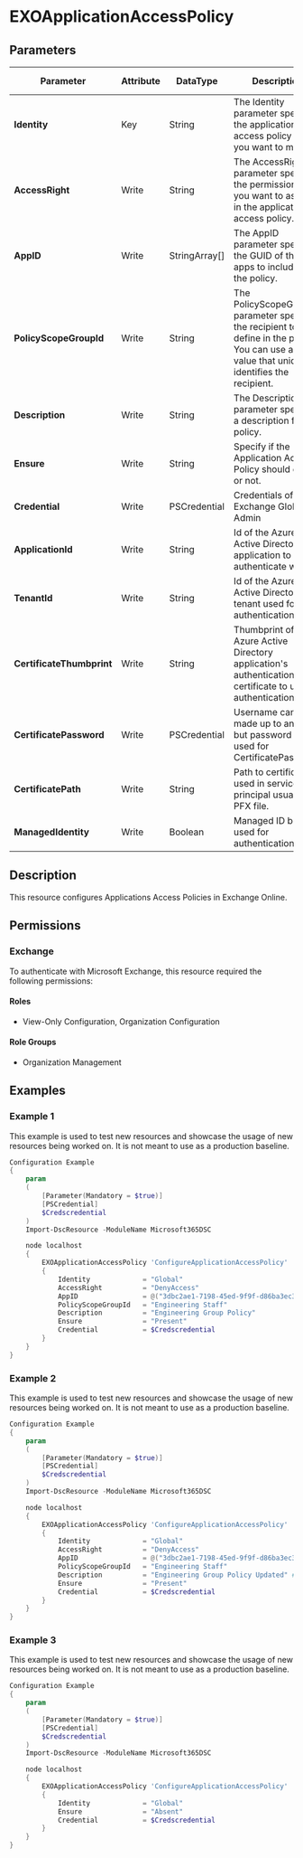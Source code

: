 ﻿# EXOApplicationAccessPolicy

## Parameters

| Parameter | Attribute | DataType | Description | Allowed Values |
| --- | --- | --- | --- | --- |
| **Identity** | Key | String | The Identity parameter specifies the application access policy that you want to modify. | |
| **AccessRight** | Write | String | The AccessRight parameter specifies the permission that you want to assign in the application access policy. | `RestrictAccess`, `DenyAccess` |
| **AppID** | Write | StringArray[] | The AppID parameter specifies the GUID of the apps to include in the policy. | |
| **PolicyScopeGroupId** | Write | String | The PolicyScopeGroupID parameter specifies the recipient to define in the policy. You can use any value that uniquely identifies the recipient. | |
| **Description** | Write | String | The Description parameter specifies a description for the policy. | |
| **Ensure** | Write | String | Specify if the Application Access Policy should exist or not. | `Present`, `Absent` |
| **Credential** | Write | PSCredential | Credentials of the Exchange Global Admin | |
| **ApplicationId** | Write | String | Id of the Azure Active Directory application to authenticate with. | |
| **TenantId** | Write | String | Id of the Azure Active Directory tenant used for authentication. | |
| **CertificateThumbprint** | Write | String | Thumbprint of the Azure Active Directory application's authentication certificate to use for authentication. | |
| **CertificatePassword** | Write | PSCredential | Username can be made up to anything but password will be used for CertificatePassword | |
| **CertificatePath** | Write | String | Path to certificate used in service principal usually a PFX file. | |
| **ManagedIdentity** | Write | Boolean | Managed ID being used for authentication. | |

## Description

This resource configures Applications Access Policies in Exchange Online.

## Permissions

### Exchange

To authenticate with Microsoft Exchange, this resource required the following permissions:

#### Roles

- View-Only Configuration, Organization Configuration

#### Role Groups

- Organization Management

## Examples

### Example 1

This example is used to test new resources and showcase the usage of new resources being worked on.
It is not meant to use as a production baseline.

```powershell
Configuration Example
{
    param
    (
        [Parameter(Mandatory = $true)]
        [PSCredential]
        $Credscredential
    )
    Import-DscResource -ModuleName Microsoft365DSC

    node localhost
    {
        EXOApplicationAccessPolicy 'ConfigureApplicationAccessPolicy'
        {
            Identity             = "Global"
            AccessRight          = "DenyAccess"
            AppID                = @("3dbc2ae1-7198-45ed-9f9f-d86ba3ec35b5", "6ac794ca-2697-4137-8754-d2a78ae47d93")
            PolicyScopeGroupId   = "Engineering Staff"
            Description          = "Engineering Group Policy"
            Ensure               = "Present"
            Credential           = $Credscredential
        }
    }
}
```

### Example 2

This example is used to test new resources and showcase the usage of new resources being worked on.
It is not meant to use as a production baseline.

```powershell
Configuration Example
{
    param
    (
        [Parameter(Mandatory = $true)]
        [PSCredential]
        $Credscredential
    )
    Import-DscResource -ModuleName Microsoft365DSC

    node localhost
    {
        EXOApplicationAccessPolicy 'ConfigureApplicationAccessPolicy'
        {
            Identity             = "Global"
            AccessRight          = "DenyAccess"
            AppID                = @("3dbc2ae1-7198-45ed-9f9f-d86ba3ec35b5", "6ac794ca-2697-4137-8754-d2a78ae47d93")
            PolicyScopeGroupId   = "Engineering Staff"
            Description          = "Engineering Group Policy Updated" # Updated Property
            Ensure               = "Present"
            Credential           = $Credscredential
        }
    }
}
```

### Example 3

This example is used to test new resources and showcase the usage of new resources being worked on.
It is not meant to use as a production baseline.

```powershell
Configuration Example
{
    param
    (
        [Parameter(Mandatory = $true)]
        [PSCredential]
        $Credscredential
    )
    Import-DscResource -ModuleName Microsoft365DSC

    node localhost
    {
        EXOApplicationAccessPolicy 'ConfigureApplicationAccessPolicy'
        {
            Identity             = "Global"
            Ensure               = "Absent"
            Credential           = $Credscredential
        }
    }
}
```

